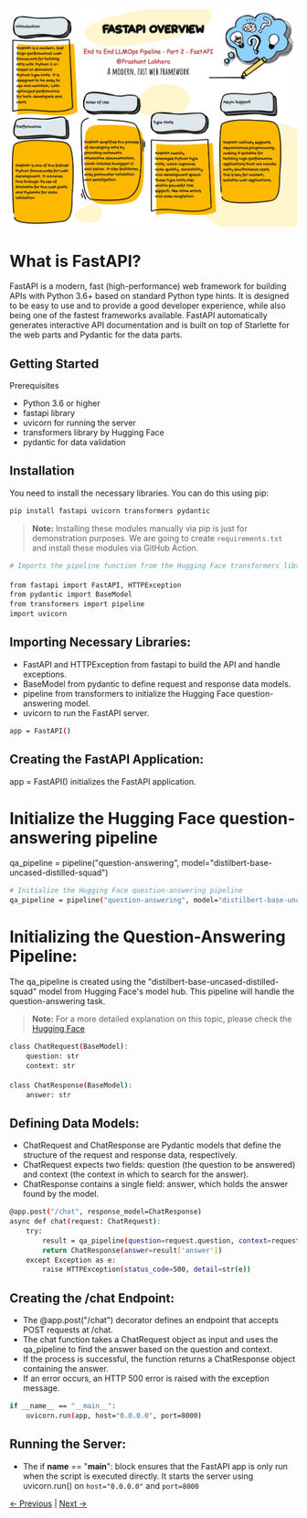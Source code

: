 ![FastAPI](img/FastAPI.jpg)

# What is FastAPI?

FastAPI is a modern, fast (high-performance) web framework for building APIs with Python 3.6+ based on standard Python type hints. It is designed to be easy to use and to provide a good developer experience, while also being one of the fastest frameworks available. FastAPI automatically generates interactive API documentation and is built on top of Starlette for the web parts and Pydantic for the data parts.

## Getting Started
Prerequisites
* Python 3.6 or higher
* fastapi library
* uvicorn for running the server
* transformers library by Hugging Face
* pydantic for data validation

## Installation
You need to install the necessary libraries. You can do this using pip:
```bash
pip install fastapi uvicorn transformers pydantic
```
> **Note:** Installing these modules manually via pip is just for demonstration purposes. We are going to create `requirements.txt` and install these modules via GitHub Action.


```bash
# Imports the pipeline function from the Hugging Face transformers library.

from fastapi import FastAPI, HTTPException
from pydantic import BaseModel
from transformers import pipeline
import uvicorn
```

## Importing Necessary Libraries:

* FastAPI and HTTPException from fastapi to build the API and handle exceptions.
* BaseModel from pydantic to define request and response data models.
* pipeline from transformers to initialize the Hugging Face question-answering model.
* uvicorn to run the FastAPI server.

```bash
app = FastAPI()
```

## Creating the FastAPI Application:
app = FastAPI() initializes the FastAPI application.


# Initialize the Hugging Face question-answering pipeline
qa_pipeline = pipeline("question-answering", model="distilbert-base-uncased-distilled-squad")

```bash
# Initialize the Hugging Face question-answering pipeline
qa_pipeline = pipeline("question-answering", model="distilbert-base-uncased-distilled-squad")
```


# Initializing the Question-Answering Pipeline:

The qa_pipeline is created using the "distilbert-base-uncased-distilled-squad" model from Hugging Face's model hub. This pipeline will handle the question-answering task.

> **Note:** For a more detailed explanation on this topic, please check the [Hugging Face](https://github.com/100daysofdevops/end-to-end-llmops-pipeline/blob/main/01-Hugging-Face.md)


```bash
class ChatRequest(BaseModel):
    question: str
    context: str

class ChatResponse(BaseModel):
    answer: str
```

## Defining Data Models:

* ChatRequest and ChatResponse are Pydantic models that define the structure of the request and response data, respectively.
* ChatRequest expects two fields: question (the question to be answered) and context (the context in which to search for the answer).
* ChatResponse contains a single field: answer, which holds the answer found by the model.


```bash
@app.post("/chat", response_model=ChatResponse)
async def chat(request: ChatRequest):
    try:
        result = qa_pipeline(question=request.question, context=request.context)
        return ChatResponse(answer=result['answer'])
    except Exception as e:
        raise HTTPException(status_code=500, detail=str(e))
```

## Creating the /chat Endpoint:

* The @app.post("/chat") decorator defines an endpoint that accepts POST requests at /chat.
* The chat function takes a ChatRequest object as input and uses the qa_pipeline to find the answer based on the question and context.
* If the process is successful, the function returns a ChatResponse object containing the answer.
* If an error occurs, an HTTP 500 error is raised with the exception message.
  

```bash
if __name__ == "__main__":
    uvicorn.run(app, host="0.0.0.0", port=8000)
```

## Running the Server:

* The if __name__ == "__main__": block ensures that the FastAPI app is only run when the script is executed directly. It starts the server using uvicorn.run() on `host="0.0.0.0"` and `port=8000`

[← Previous](day1.html) | [Next →](day3.html)

